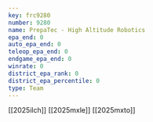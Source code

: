 ```yaml
---
key: frc9280
number: 9280
name: PrepaTec - High Altitude Robotics
epa_end: 0
auto_epa_end: 0
teleop_epa_end: 0
endgame_epa_end: 0
winrate: 0
district_epa_rank: 0
district_epa_percentile: 0
type: Team
---
```

[[2025ilch]]
[[2025mxle]]
[[2025mxto]]
